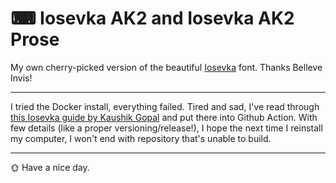 # ⌨ Iosevka AK2 and Iosevka AK2 Prose

My own cherry-picked version of the beautiful [Iosevka](https://github.com/be5invis/Iosevka/) font. Thanks Belleve Invis!

---

I tried the Docker install, everything failed. Tired and sad, I've read through [this Iosevka guide by Kaushik Gopal](https://blog.jkl.gg/build-iosevka-font-mac-os/) and put there into Github Action. With few details (like a proper versioning/release!), I hope the next time I reinstall my computer, I won't end with repository that's unable to build.

---

🌞 Have a nice day.